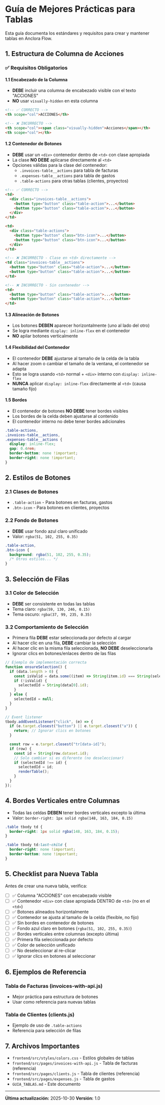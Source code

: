 # Guía de Mejores Prácticas para Tablas

Esta guía documenta los estándares y requisitos para crear y mantener tablas en Anclora Flow.

## 1. Estructura de Columna de Acciones

### ✅ Requisitos Obligatorios

#### 1.1 Encabezado de la Columna

- **DEBE** incluir una columna de encabezado visible con el texto "ACCIONES"
- **NO** usar `visually-hidden` en esta columna

```html
<!-- ✅ CORRECTO -->
<th scope="col">ACCIONES</th>

<!-- ❌ INCORRECTO -->
<th scope="col"><span class="visually-hidden">Acciones</span></th>
<th scope="col"></th>
```

#### 1.2 Contenedor de Botones

- **DEBE** usar un `<div>` contenedor dentro de `<td>` con clase apropiada
- La clase **NO DEBE** aplicarse directamente al `<td>`
- Opciones válidas para la clase del contenedor:
  - `.invoices-table__actions` para tabla de facturas
  - `.expenses-table__actions` para tabla de gastos
  - `.table-actions` para otras tablas (clientes, proyectos)

```html
<!-- ✅ CORRECTO -->
<td>
  <div class="invoices-table__actions">
    <button type="button" class="table-action">...</button>
    <button type="button" class="table-action">...</button>
  </div>
</td>

<td>
  <div class="table-actions">
    <button type="button" class="btn-icon">...</button>
    <button type="button" class="btn-icon">...</button>
  </div>
</td>

<!-- ❌ INCORRECTO - Clase en <td> directamente -->
<td class="invoices-table__actions">
  <button type="button" class="table-action">...</button>
  <button type="button" class="table-action">...</button>
</td>

<!-- ❌ INCORRECTO - Sin contenedor -->
<td>
  <button type="button" class="table-action">...</button>
  <button type="button" class="table-action">...</button>
</td>
```

#### 1.3 Alineación de Botones

- Los botones **DEBEN** aparecer horizontalmente (uno al lado del otro)
- Se logra mediante `display: inline-flex` en el contenedor
- **NO** apilar botones verticalmente

#### 1.4 Flexibilidad del Contenedor

- El contenedor **DEBE** ajustarse al tamaño de la celda de la tabla
- Al hacer zoom o cambiar el tamaño de la ventana, el contenedor se adapta
- Esto se logra usando `<td>` normal + `<div>` interno con `display: inline-flex`
- **NUNCA** aplicar `display: inline-flex` directamente al `<td>` (causa tamaño fijo)

#### 1.5 Bordes

- El contenedor de botones **NO DEBE** tener bordes visibles
- Los bordes de la celda deben ajustarse al contenido
- El contenedor interno no debe tener bordes adicionales

```css
.table-actions,
.invoices-table__actions,
.expenses-table__actions {
  display: inline-flex;
  gap: 0.4rem;
  border-bottom: none !important;
  border-right: none !important;
}
```

## 2. Estilos de Botones

### 2.1 Clases de Botones

- `.table-action` - Para botones en facturas, gastos
- `.btn-icon` - Para botones en clientes, proyectos

### 2.2 Fondo de Botones

- **DEBE** usar fondo azul claro unificado
- Valor: `rgba(51, 102, 255, 0.35)`

```css
.table-action,
.btn-icon {
  background: rgba(51, 102, 255, 0.35);
  /* Otros estilos... */
}
```

## 3. Selección de Filas

### 3.1 Color de Selección

- **DEBE** ser consistente en todas las tablas
- Tema claro: `rgba(59, 130, 246, 0.15)`
- Tema oscuro: `rgba(37, 99, 235, 0.35)`

### 3.2 Comportamiento de Selección

- Primera fila **DEBE** estar seleccionada por defecto al cargar
- Al hacer clic en una fila, **DEBE** cambiar la selección
- Al hacer clic en la misma fila seleccionada, **NO DEBE** deseleccionarla
- Ignorar clics en botones/enlaces dentro de las filas

```javascript
// Ejemplo de implementación correcta
function ensureSelection() {
  if (data.length > 0) {
    const isValid = data.some((item) => String(item.id) === String(selectedId));
    if (!isValid) {
      selectedId = String(data[0].id);
    }
  } else {
    selectedId = null;
  }
}

// Event listener
tbody.addEventListener("click", (e) => {
  if (e.target.closest("button") || e.target.closest("a")) {
    return; // Ignorar clics en botones
  }

  const row = e.target.closest("tr[data-id]");
  if (row) {
    const id = String(row.dataset.id);
    // Solo cambiar si es diferente (no deseleccionar)
    if (selectedId !== id) {
      selectedId = id;
      renderTable();
    }
  }
});
```

## 4. Bordes Verticales entre Columnas

- Todas las celdas **DEBEN** tener bordes verticales excepto la última
- Valor: `border-right: 1px solid rgba(148, 163, 184, 0.15)`

```css
.table tbody td {
  border-right: 1px solid rgba(148, 163, 184, 0.15);
}

.table tbody td:last-child {
  border-right: none !important;
  border-bottom: none !important;
}
```

## 5. Checklist para Nueva Tabla

Antes de crear una nueva tabla, verifica:

- [ ] ✅ Columna "ACCIONES" con encabezado visible
- [ ] ✅ Contenedor `<div>` con clase apropiada DENTRO de `<td>` (no en el `<td>`)
- [ ] ✅ Botones alineados horizontalmente
- [ ] ✅ Contenedor se ajusta al tamaño de la celda (flexible, no fijo)
- [ ] ✅ Sin bordes en contenedor de botones
- [ ] ✅ Fondo azul claro en botones (`rgba(51, 102, 255, 0.35)`)
- [ ] ✅ Bordes verticales entre columnas (excepto última)
- [ ] ✅ Primera fila seleccionada por defecto
- [ ] ✅ Color de selección unificado
- [ ] ✅ No deseleccionar al re-clicar
- [ ] ✅ Ignorar clics en botones al seleccionar

## 6. Ejemplos de Referencia

### Tabla de Facturas (invoices-with-api.js)

- Mejor práctica para estructura de botones
- Usar como referencia para nuevas tablas

### Tabla de Clientes (clients.js)

- Ejemplo de uso de `.table-actions`
- Referencia para selección de filas

## 7. Archivos Importantes

- `frontend/src/styles/colors.css` - Estilos globales de tablas
- `frontend/src/pages/invoices-with-api.js` - Tabla de facturas (referencia)
- `frontend/src/pages/clients.js` - Tabla de clientes (referencia)
- `frontend/src/pages/expenses.js` - Tabla de gastos
- `GUIA_TABLAS.md` - Este documento

---

**Última actualización:** 2025-10-30
**Versión:** 1.0
